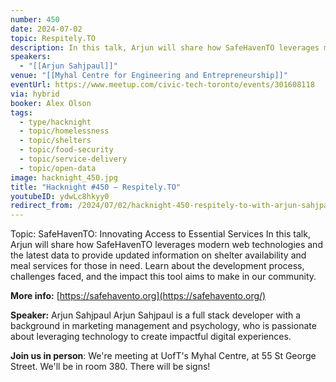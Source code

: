 ```yaml
---
number: 450
date: 2024-07-02
topic: Respitely.TO
description: In this talk, Arjun will share how SafeHavenTO leverages modern web technologies and the latest data to provide updated information on shelter availability and meal services for those in need. Learn about the development process, challenges faced, and the impact this tool aims to make in our community.
speakers:
  - "[[Arjun Sahjpaul]]"
venue: "[[Myhal Centre for Engineering and Entrepreneurship]]"
eventUrl: https://www.meetup.com/civic-tech-toronto/events/301608118
via: hybrid
booker: Alex Olson
tags:
  - type/hacknight
  - topic/homelessness
  - topic/shelters
  - topic/food-security
  - topic/service-delivery
  - topic/open-data
image: hacknight_450.jpg
title: "Hacknight #450 – Respitely.TO"
youtubeID: ydwLc8hkyy0
redirect_from: /2024/07/02/hacknight-450-respitely-to-with-arjun-sahjpaul/
---
```

Topic: SafeHavenTO: Innovating Access to Essential Services
In this talk, Arjun will share how SafeHavenTO leverages modern web technologies and the latest data to provide updated information on shelter availability and meal services for those in need. Learn about the development process, challenges faced, and the impact this tool aims to make in our community.

**More info:**
[https://safehavento.org](https://safehavento.org/)

**Speaker:** Arjun Sahjpaul
Arjun Sahjpaul is a full stack developer with a background in marketing management and psychology, who is passionate about leveraging technology to create impactful digital experiences.

**Join us in person**:
We're meeting at UofT's Myhal Centre, at 55 St George Street. We'll be in room 380. There will be signs!

